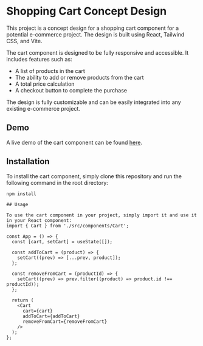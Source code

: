 # Shopping Cart Concept Design

This project is a concept design for a shopping cart component for a potential e-commerce project. The design is built using React, Tailwind CSS, and Vite.

The cart component is designed to be fully responsive and accessible. It includes features such as:

- A list of products in the cart
- The ability to add or remove products from the cart
- A total price calculation
- A checkout button to complete the purchase

The design is fully customizable and can be easily integrated into any existing e-commerce project.

## Demo

A live demo of the cart component can be found [here](https://shopping-cart-concept-design.netlify.app/).

## Installation

To install the cart component, simply clone this repository and run the following command in the root directory:

```
npm install

## Usage

To use the cart component in your project, simply import it and use it in your React component:
import { Cart } from './src/components/Cart';

const App = () => {
  const [cart, setCart] = useState([]);

  const addToCart = (product) => {
    setCart((prev) => [...prev, product]);
  };

  const removeFromCart = (productId) => {
    setCart((prev) => prev.filter((product) => product.id !== productId));
  };

  return (
    <Cart
      cart={cart}
      addToCart={addToCart}
      removeFromCart={removeFromCart}
    />
  );
};
```
